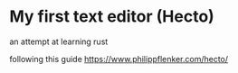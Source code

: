 # My first text editor (Hecto)
an attempt at learning rust

following this guide
https://www.philippflenker.com/hecto/
